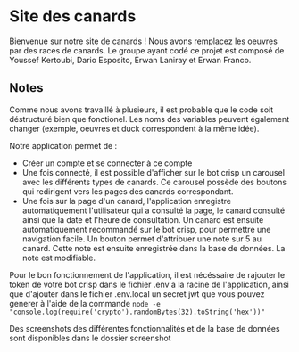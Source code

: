 # Site des canards

Bienvenue sur notre site de canards ! Nous avons remplacez les oeuvres par des races de canards. Le groupe ayant codé ce projet est composé de Youssef Kertoubi, Dario Esposito, Erwan Laniray et Erwan Franco.

## Notes

Comme nous avons travaillé à plusieurs, il est probable que le code soit déstructuré bien que fonctionel. Les noms des variables peuvent également changer (exemple, oeuvres et duck correspondent à la même idée).

Notre application permet de :

- Créer un compte et se connecter à ce compte
- Une fois connecté, il est possible d'afficher sur le bot crisp un carousel avec les différents types de canards. Ce carousel possède des boutons qui redirigent vers les pages des canards correspondant.
- Une fois sur la page d'un canard, l'application enregistre automatiquement l'utilisateur qui a consulté la page, le canard consulté ainsi que la date et l'heure de consultation. Un canard est ensuite automatiquement recommandé sur le bot crisp, pour permettre une navigation facile. Un bouton permet d'attribuer une note sur 5 au canard. Cette note est ensuite enregistrée dans la base de données. La note est modifiable.

Pour le bon fonctionnement de l'application, il est nécéssaire de rajouter le token de votre bot crisp dans le fichier .env a la racine de l'application, ainsi que d'ajouter dans le fichier .env.local un secret jwt que vous pouvez generer à l'aide de la commande `node -e "console.log(require('crypto').randomBytes(32).toString('hex'))"`

Des screenshots des différentes fonctionnalités et de la base de données sont disponibles dans le dossier screenshot
